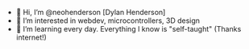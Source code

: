 - 👋 Hi, I’m @neohenderson [Dylan Henderson]
- 👀 I’m interested in webdev, microcontrollers, 3D design
- 🌱 I’m learning every day. Everything I know is "self-taught" (Thanks internet!)

<!---
neohenderson/neohenderson is a ✨ special ✨ repository because its `README.md` (this file) appears on your GitHub profile.
You can click the Preview link to take a look at your changes.
--->
